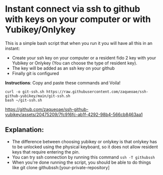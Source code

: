 # Instant connect via ssh to github with keys on your computer or with Yubikey/Onlykey
This is a simple bash script that when you run it you will have all this in an instant:
- Create your ssh key on your computer or a resident fido 2 key with your Yubikey or Onlykey (You can choose the type of resident key).
- The key will be added as an ssh key on your github
- Finally git is configured


**Instructions**: Copy and paste these commands and Voila!
```console
curl -o git-ssh.sh https://raw.githubusercontent.com/zaqueoae/ssh-github-yubikey/main/git-ssh.sh
bash ~/git-ssh.sh
```


https://github.com/zaqueoae/ssh-github-yubikey/assets/20475209/7fc916fc-ab1f-4292-98b4-566cb8463aa1



## Explanation:
- The difference between choosing yubikey or onlykey is that onlykey has to be unlocked using the physical keyboard, so it does not allow resident keys that require entering the pin.
- You can try ssh connection by running this command
  ```ssh -T githubssh```
- When you're done running the script, you should be able to do things like git clone githubssh:[your-private-repository]
